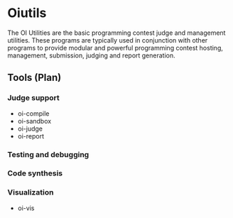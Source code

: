 Oiutils
=======

The OI Utilities are the basic programming contest judge and management utilities. These programs are typically used in conjunction with other programs to provide modular and powerful programming contest hosting, management, submission, judging and report generation.

## Tools (Plan)

### Judge support
* oi-compile
* oi-sandbox
* oi-judge
* oi-report

### Testing and debugging

### Code synthesis

### Visualization
* oi-vis
